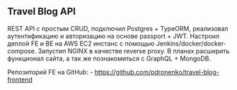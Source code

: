 ## Travel Blog API

REST API с простым CRUD, подключил Postgres + TypeORM, реализовал аутентификацию и авторизацию на основе passport + JWT.
Настроил деплой FE и BE на AWS EC2 инстанс с помощью Jenkins/docker/docker-compose. Запустил NGINX в качестве reverse proxy.
В планах расширить функционал сайта, а так же познакомиться с GraphQL + MongoDB.

Репозиторий FE на GitHub: - https://github.com/pdronenko/travel-blog-frontend
